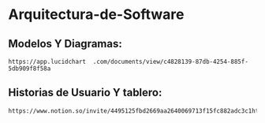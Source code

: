 # Arquitectura-de-Software

## Modelos Y Diagramas:
    https://app.lucidchart  .com/documents/view/c4828139-87db-4254-885f-5db909f8f58a

## Historias de Usuario Y tablero:
    https://www.notion.so/invite/4495125fbd2669aa2640069713f15fc882adc3c1https://www.notion.so/invite/4495125fbd2669aa2640069713f15fc882adc3c1
